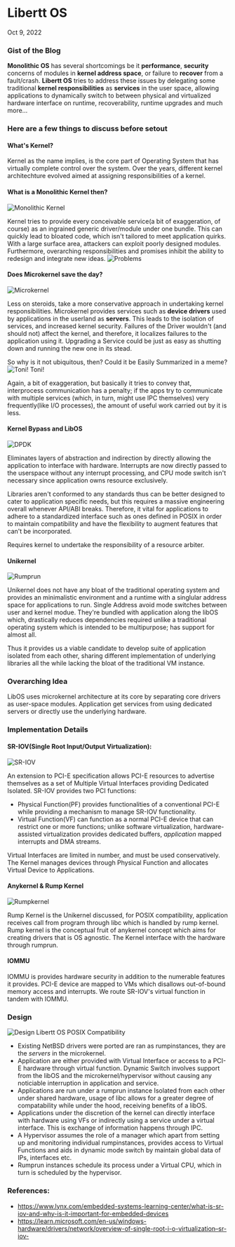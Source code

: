# Libertt OS

Oct 9, 2022

### Gist of the Blog

**Monolithic OS** has several shortcomings be it **performance**, **security** concerns of modules in **kernel address space**, or failure to **recover** from a fault/crash. **Libertt OS** tries to address these issues by delegating some traditional **kernel responsibilities** as **services** in the user space, allowing applications to dynamically switch to between physical and virtualized hardware interface on runtime, recoverability, runtime upgrades and much more…

### Here are a few things to discuss before setout

#### What's Kernel?
Kernel as the name implies, is the core part of Operating System that has virtually complete control over the system. Over the years, different kernel architechture evolved aimed at assigning responsibilities of a kernel.

#### What is a Monolithic Kernel then?
![Monolithic Kernel](https://wiki.osdev.org/images/a/aa/Monolithic.png)

Kernel tries to provide every conceivable service(a bit of exaggeration, of course) as an ingrained generic driver/module under one bundle. This can quickly lead to bloated code, which isn't tailored to meet application quirks. With a large surface area, attackers can exploit poorly designed modules. Furthermore, overarching responsibilities and promises inhibit the ability to redesign and integrate new ideas.
![Problems](https://raw.githubusercontent.com/kanwaekan/kans-blog/main/6wcl94.jpg)



#### Does Microkernel save the day?
![Microkernel](https://wiki.osdev.org/images/2/28/Microkernel.png)

Less on steroids, take a more conservative approach in undertaking kernel responsibilities. Microkernel provides services such as **device drivers** used by applications in the userland as **servers**. This leads to the isolation of services, and increased kernel security. Failures of the Driver wouldn't (and should not) affect the kernel, and therefore, it localizes failures to the application using it. Upgrading a Service could be just as easy as shutting down and running the new one in its stead.

So why is it not ubiquitous, then? Could it be Easily Summarized in a meme?
![Toni! Toni!](https://raw.githubusercontent.com/kanwaekan/kans-blog/main/6wal21.jpg)

Again, a bit of exaggeration, but basically it tries to convey that, interprocess communication has a penalty; if the apps try to communicate with multiple services (which, in turn, might use IPC themselves) very frequently(like I/O processes), the amount of useful work carried out by it is less.


#### Kernel Bypass and LibOS
![DPDK](https://raw.githubusercontent.com/kanwaekan/kans-blog/main/6we123.png)

Eliminates layers of abstraction and indirection by directly allowing the application to interface with hardware. Interrupts are now directly passed to the userspace without any interrupt processing, and CPU mode switch isn't necessary since application owns resource exclusively.


Libraries aren't conformed to any standards thus can be better designed to cater to application specific needs,  but this requires a massive engineering overall whenever API/ABI breaks. Therefore, it vital for applications to adhere to a standardized interface such as ones defined in POSIX in order to maintain compatibility and have the flexibility to augment features that can't be incorporated.

Requires kernel to undertake the responsibility of a resource arbiter.

#### Unikernel
![Rumprun](https://github.com/kanwaekan/kans-blog/blob/main/rumparch.png)

Unikernel does not have any bloat of the traditional operating system and provides an minimalistic environment and a runtime with a singlular address space for applications to run. Single Address avoid mode switches between user and kernel modue. They're bundled with application along the libOS which, drastically reduces dependencies required unlike a traditional operating system which is intended to be multipurpose; has support for almost all. 

Thus it provides us a viable candidate to develop suite of application isolated from each other, sharing different implementation of underlying libraries all the while lacking the bloat of the traditional VM instance.

### Overarching Idea

LibOS uses microkernel architecture at its core by separating core drivers as user-space modules. Application get services from using dedicated servers or directly use the underlying hardware.

### Implementation Details

#### SR-IOV(Single Root Input/Output Virtualization):
![SR-IOV](https://honser.github.io/images/sriov_overview2.png)

An extension to PCI-E specification allows PCI-E resources to advertise themselves as a set of Multiple Virtual Interfaces providing Dedicated Isolated. SR-IOV provides two PCI functions:

- Physical Function(PF) provides functionalities of a conventional PCI-E while providing a mechanism to manage SR-IOV functionality.
- Virtual Function(VF) can function as a normal PCI-E device that can restrict one or more functions; unlike software virtualization, hardware-assisted virtualization provides dedicated buffers, _application_ mapped interrupts and DMA streams.

Virtual Interfaces are limited in number, and must be used conservatively. The Kernel manages devices through Physical Function and allocates Virtual Device to Applications.

#### Anykernel & Rump Kernel
![Rumpkernel](https://upload.wikimedia.org/wikipedia/en/4/4b/OS_rumparch.png)

Rump Kernel is the Unikernel discussed, for POSIX compatibility, application receives call from program through libc which is handled by rump kernel. Rump kernel is the conceptual fruit of anykernel concept which aims for creating drivers that is OS agnostic.
The Kernel interface with the hardware through rumprun.

#### IOMMU

IOMMU is provides hardware security in addition to the numerable features it provides. PCI-E device are mapped to VMs which disallows out-of-bound memory access and interrupts. We route SR-IOV's virtual function in tandem with IOMMU.

### Design

![Design](https://raw.githubusercontent.com/kanwaekan/kans-blog/main/6wd124.png)
Libertt OS
POSIX Compatibility
- Existing NetBSD drivers were ported are ran as rumpinstances, they are the *servers* in the microkernel.
- Application are either provided with Virtual Interface or access to a PCI-E hardware through virtual function. Dynamic Switch involves support from the libOS and the microkernel/hypervisor without causing any noticiable interruption in application and service.
- Applications are run under a rumprun instance Isolated from each other under shared hardware, usage of libc allows for a greater degree of compatability while under the hood, receiving benefits of a libOS.
- Applications under the discretion of the kernel can directly interface with hardware using VFs or indirectly using a service under a virtual interface. This is exchange of information happens through IPC.
- A Hypervisor assumes the role of a manager which apart from setting up and monitoring individual rumpinstances, provides access to Virtual Functions and aids in dynamic mode switch by maintain global data of IPs, interfaces etc.
- Rumprun instances schedule its process under a Virtual CPU, which in turn is scheduled by the hypervisor.

### References:

- https://www.lynx.com/embedded-systems-learning-center/what-is-sr-iov-and-why-is-it-important-for-embedded-devices
- https://learn.microsoft.com/en-us/windows-hardware/drivers/network/overview-of-single-root-i-o-virtualization–sr-iov-

##
